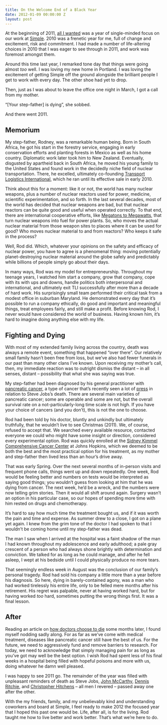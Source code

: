 ```yaml
---
title: On the Welcome End of a Black Year
date: 2012-01-09 00:00:00 Z
layout: post
---
```


At the beginning of 2011, [all I wanted](http://al3x.net/2010/12/30/reflecting-on-the-year.html) was a year of single-minded focus on our work at [Simple](https://www.simple.com/). 2010 was a frenetic year for me, full of change and excitement, risk and commitment. I had made a number of life-altering choices in 2010 that I was eager to see through in 2011, and work was foremost amongst them.

Around this time last year, I remarked tone day that things were going almost *too* well. I was loving my new home in Portland. I was loving the excitement of getting Simple off the ground alongside the brilliant people I get to work with every day. The other shoe had yet to drop.

Then, just as I was about to leave the office one night in March, I got a call from my mother.

“[Your step-father] is dying”, she sobbed.

And there went 2011.

Memorium
--------

My step-father, Rodney, was a remarkable human being. Born in South Africa, he got his start in the forestry service, engaging in early conservation efforts and planting forests in Mexico as well as his home country. Diplomatic work later took him to New Zealand. Eventually, disgusted by apartheid back in South Africa, he moved his young family to the United States and found work in the decidedly niche field of nuclear transportation. There, he excelled, ultimately co-founding [Transport Logistics International](http://www.tliusa.com/), which he ran until its effective sale in early 2010.

Think about this for a moment: like it or not, the world has many nuclear weapons, plus a number of nuclear reactors used for power, medicine, scientific experimentation, and so forth. In the last several decades, most of the world has decided that nuclear weapons are bad, but that nuclear reactors can be quite good and useful when operated correctly. To that end, there are international cooperative efforts, like [Megatons to Megawatts](https://en.wikipedia.org/wiki/Megatons_to_Megawatts_Program), that turn nuclear weapons into fuel for power plants. So, who moves the actual nuclear material from those weapon sites to places where it can be used for good? Who moves nuclear material to and from reactors? Who keeps it safe in the process?

Well, Rod did. Which, whatever your opinions on the safety and efficacy of nuclear power, you have to agree is a phenomenal thing: moving potentially planet-destroying nuclear material around the globe safely and predictably while billions of people simply go about their days.

In many ways, Rod was my model for entrepreneurship. Throughout my teenage years, I watched him start a company, grow that company, cope with its with ups and downs, handle politics both interpersonal and international, and ultimately exit TLI successfully after more than a decade of hard work. His surprisingly small team performed their critical task from a modest office in suburban Maryland. He demonstrated every day that it’s possible to run a company ethically, do good and important and meaningful things, treat employees fairly, and still make a profit. Before knowing Rod, I never would have considered the world of business. Having known him, it’s hard to imagine doing anything else with my life.

Fighting and Dying
------------------

With most of my extended family living across the country, death was always a remote event, something that happened “over there”. Our relatively small family hasn’t been free from loss, but we’ve also had fewer funerals in our past than many other clans I’ve known. Upon receiving my mother’s call, then, my immediate reaction was to outright dismiss the distant – in all senses, distant – possibility that what she was saying was true.

My step-father had been diagnosed by his general practitioner with [pancreatic cancer](https://en.wikipedia.org/wiki/Pancreatic_cancer), a type of cancer that’s recently seen a lot of [press](http://www.scientificamerican.com/article.cfm?id=pancreatic-cancer-type-jobs) in relation to Steve Jobs’s death. There are several main varieties of pancreatic cancer; some are operable and some are not, but the overall survival rate on a not-particularly-long time scale is not high. If you have your choice of cancers (and you don’t), this is not the one to choose.

Rod had been told by his doctor, bluntly and unkindly but ultimately truthfully, that he wouldn’t live to see Christmas (2011). We, of course, refused to accept that. We searched every available resource, contacted everyone we could who might have some insight or direction, considered every experimental option. Rod was quickly enrolled at the [Sidney Kimmel Comprehensive Cancer Center](http://www.hopkinsmedicine.org/kimmel_cancer_center/) at Johns Hopkins, which we deemed to be both the best and the most practical option for his treatment, as my mother and step-father then lived less than an hour’s drive away.

That was early Spring. Over the next several months of in-person visits and frequent phone calls, things went up and down repeatedly. One week, Rod would be feeling better and numbers on tests would be interpreted as saying good things; you wouldn’t guess from looking at him that he was dying from cancer. The next week, he’d be a wreck, and the numbers were now telling grim stories. Then it would all shift around again. Surgery wasn’t an option in his particular case, so our hopes of spending more time with him rested on drugs and chemotherapy.

It’s hard to say how much time the treatment bought us, and if it was worth the pain and time and expense. As summer drew to a close, I got on a plane yet again. I knew from the grim tone of the doctor I had spoken to that I wouldn’t be coming home until my step-father was dead.

The man I saw when I arrived at the hospital was a faint shadow of the man I had known throughout my adolescence and early adulthood; a pale gray crescent of a person who had always shone brightly with determination and conviction. We talked for as long as he could manage, and after he fell asleep, I wept at his bedside until I could physically produce no more tears.

That seemingly endless week in August was the conclusion of our family’s personal tragedy. Rod had sold his company a little more than a year before his diagnosis. So here, dying in barely-contained agony, was a man who had worked tirelessly his entire life, only to be felled mere months after his retirement. His regret was palpable, never at having worked hard, but for having worked *too* hard, sometimes putting the wrong things first. It was a final lesson.

After
-----

Reading an article on [how doctors choose to die](http://zocalopublicsquare.org/thepublicsquare/2011/11/30/how-doctors-die/read/nexus/) some months later, I found myself nodding sadly along. For as far as we’ve come with medical treatment, diseases like pancreatic cancer still have the best of us. For the future, we need to aggressively fund and remove barriers to research. For today, we need to acknowledge that simply managing pain for as long as you’ve got may well be the best option. I wish Rod had spent less of his final weeks in a hospital being filled with hopeful poisons and more with us, doing whatever he damn well pleased.

I was happy to see 2011 go. The remainder of the year was filled with unpleasant reminders of death as Steve Jobs, [John McCarthy](https://en.wikipedia.org/wiki/John_McCarthy_(computer_scientist)), [Dennis Ritchie](https://en.wikipedia.org/wiki/Dennis_Ritchie), and [Christopher Hitchens](https://en.wikipedia.org/wiki/Christopher_Hitchens) – all men I revered – passed away one after the other.

With the my friends, family, and my unbelievably kind and understanding coworkers and board at Simple, I feel ready to make 2012 the focused year that I hoped this past one would be. Life, after all, is for the living. Rod taught me how to live better and work better. That’s what we’re here to do.
